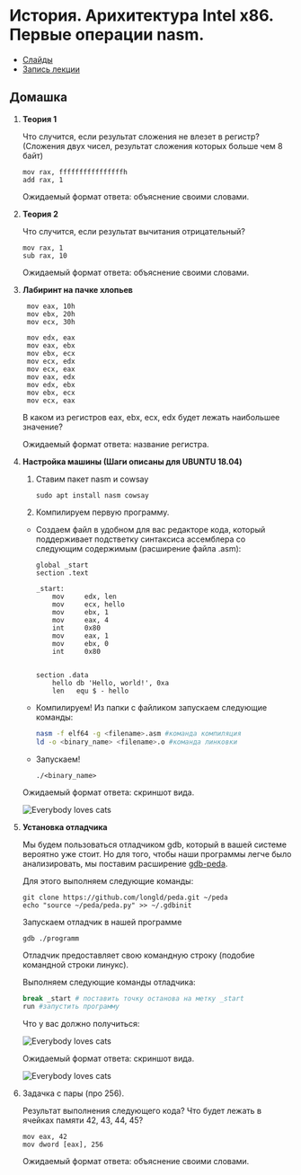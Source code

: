 # История. Арихитектура Intel x86. Первые операции nasm.


- [Слайды](https://docs.google.com/presentation/d/1wcDqGwYC3rbJlpSsQzH-h4KJswZaV0V6JdT3Zmw4KSY/edit?usp=sharing)
- [Запись лекции](https://www.youtube.com/watch?v=1Vja2y1lr8s)

## Домашка

1. **Теория 1**
    
    Что случится, если результат сложения не влезет в регистр?
    (Сложения двух чисел, результат сложения которых больше чем 8 байт)

    ```assembly
    mov rax, ffffffffffffffffh
    add rax, 1
    ```

    Ожидаемый формат ответа: объяснение своими словами.

2. **Теория 2**
    
    Что случится, если результат вычитания отрицательный?

    ```assembly
    mov rax, 1
    sub rax, 10
    ```

    Ожидаемый формат ответа: объяснение своими словами.

3. **Лабиринт на пачке хлопьев**

   ```assembly
    mov eax, 10h
    mov ebx, 20h
    mov ecx, 30h

    mov edx, eax
    mov eax, ebx
    mov ebx, ecx
    mov ecx, edx
    mov ecx, eax
    mov eax, edx
    mov edx, ebx
    mov ebx, ecx
    mov ecx, eax
    ``` 
    В каком из регистров eax, ebx, ecx, edx будет лежать наибольшее значение?

    Ожидаемый формат ответа: название регистра.

4. **Настройка машины (Шаги описаны для UBUNTU 18.04)**

   1. Ставим пакет nasm и cowsay
        ```
        sudo apt install nasm cowsay
        ```
    2. Компилируем первую программу.
    
    - Создаем файл в удобном для вас редакторе кода, который поддерживает подстветку синтаксиса ассемблера со следующим содержимым (расширение файла .asm):

        ```
        global _start
        section .text

        _start:
            mov     edx, len   
            mov     ecx, hello
            mov     ebx, 1
            mov     eax, 4
            int     0x80
            mov     eax, 1
            mov     ebx, 0
            int     0x80


        section .data
            hello db 'Hello, world!', 0xa
            len   equ $ - hello
        ```

    - Компилируем! Из папки с файликом запускаем следующие команды:
        ```bash
        nasm -f elf64 -g <filename>.asm #команда компиляция
        ld -o <binary_name> <filename>.o #команда линковки
        ```
    - Запускаем!
       ```
       ./<binary_name>
       ```
    Ожидаемый формат ответа: скриншот вида.

    ![Everybody loves cats](./example.png)


5. **Установка отладчика**

    Мы будем пользоваться отладчиком gdb, который в вашей системе вероятно уже стоит. Но для того, чтобы наши программы легче было анализировать, мы поставим расширение [gdb-peda](https://github.com/longld/peda).

    Для этого выполняем следующие команды:

    ```
    git clone https://github.com/longld/peda.git ~/peda
    echo "source ~/peda/peda.py" >> ~/.gdbinit
    ```

    Запускаем отладчик в нашей программе

    ```
    gdb ./programm
    ```

    Отладчик предоставляет свою командную строку (подобие командной строки линукс).

    Выполняем следующие команды отладчика:

    ```bash
    break _start # поставить точку останова на метку _start
    run #запустить программу
    ```

    Что у вас должно получиться:

    ![Everybody loves cats](./debugger.png)


    Ожидаемый формат ответа: скриншот вида.

    ![Everybody loves cats](./example1.png)

6. Задачка с пары (про 256).

    Результат выполнения следующего кода? Что будет лежать в ячейках памяти 42, 43, 44, 45?

    ```assembly
    mov eax, 42
    mov dword [eax], 256
    ```

    Ожидаемый формат ответа: объяснение своими словами.
